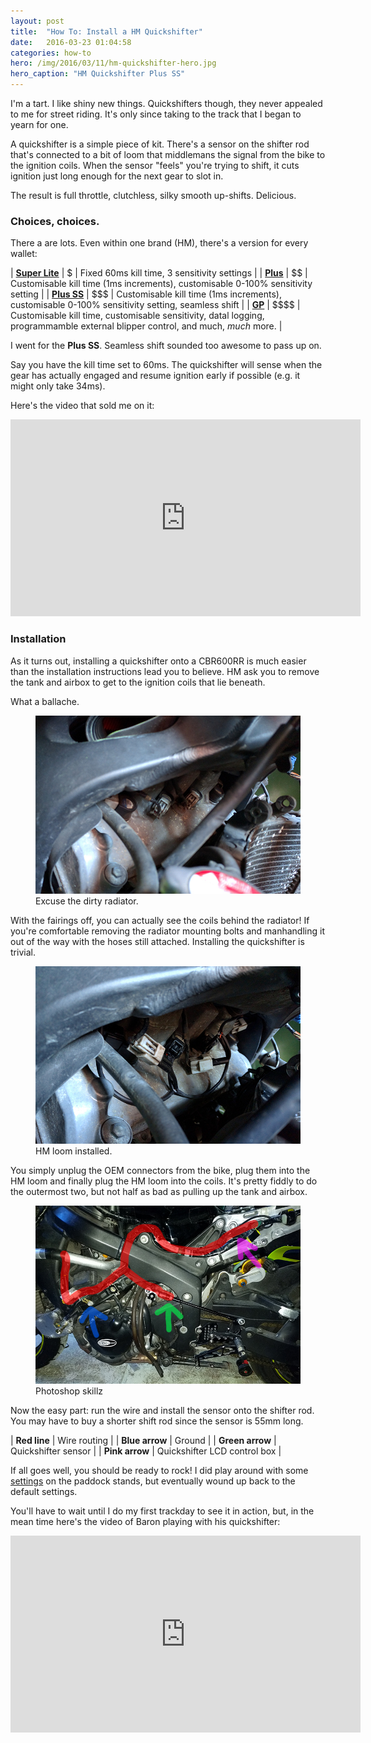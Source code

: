 ```yaml
---
layout: post
title:  "How To: Install a HM Quickshifter"
date:   2016-03-23 01:04:58
categories: how-to
hero: /img/2016/03/11/hm-quickshifter-hero.jpg
hero_caption: "HM Quickshifter Plus SS"
---
```


I'm a tart. I like shiny new things. Quickshifters though, they never appealed to me for street riding. It's only since taking to the track that I began to yearn for one.

A quickshifter is a simple piece of kit. There's a sensor on the shifter rod that's connected to a bit of loom that middlemans the signal from the bike to the ignition coils. When the sensor "feels" you're trying to shift, it cuts ignition just long enough for the next gear to slot in.

The result is full throttle, clutchless, silky smooth up-shifts. Delicious.

### Choices, choices.
There a are lots. Even within one brand (HM), there's a version for every wallet:

| **[Super Lite](http://hmquickshifter.com/quickshifter-superlite/)** | \$       | Fixed 60ms kill time, 3 sensitivity settings                                                                                    |
| **[Plus](http://hmquickshifter.com/quickshifter-plus/)**            | \$\$     | Customisable kill time (1ms increments), customisable 0-100% sensitivity setting                                                |
| **[Plus SS](http://hmquickshifter.com/quickshifter-plus-ss/)**      | \$\$\$   | Customisable kill time (1ms increments), customisable 0-100% sensitivity setting, seamless shift                                |
| **[GP](http://hmquickshifter.com/quickshifter-gp/)**                | \$\$\$\$ | Customisable kill time, customisable sensitivity, datal logging, programmamble external blipper control, and much, _much_ more. |

I went for the **Plus SS**. Seamless shift sounded too awesome to pass up on.

Say you have the kill time set to 60ms. The quickshifter will sense when the gear has actually engaged and resume ignition early if possible (e.g. it might only take 34ms).

Here's the video that sold me on it:

<div class="video">
    <div class="video__wrapper">
        <iframe width="560" height="315" src="https://www.youtube.com/embed/aWVDpByrbTo?rel=0" frameborder="0" allowfullscreen></iframe>
    </div>
</div>

### Installation 
As it turns out, installing a quickshifter onto a CBR600RR is much easier than the installation instructions lead you to believe. HM ask you to remove the tank and airbox to get to the ignition coils that lie beneath.

What a ballache.

<figure class="figure">
    <img class="figure__img" src="/img/2016/03/11/hm-quickshifter-ignition-coils.jpg">
    <figcaption  class="figure__caption">Excuse the dirty radiator.</figcaption>
</figure>

With the fairings off, you can actually see the coils behind the radiator! If you're comfortable removing the radiator mounting bolts and manhandling it out of the way with the hoses still attached. Installing the quickshifter is trivial.

<figure class="figure">
    <img class="figure__img" src="/img/2016/03/11/hm-quickshifter-loom-installed.jpg">
    <figcaption  class="figure__caption">HM loom installed.</figcaption>
</figure>

You simply unplug the OEM connectors from the bike, plug them into the HM loom and finally plug the HM loom into the coils. It's pretty fiddly to do the outermost two, but not half as bad as pulling up the tank and airbox.

<figure class="figure">
    <img class="figure__img" src="/img/2016/03/11/hm-quickshifter-wired.jpg">
    <figcaption  class="figure__caption">Photoshop skillz</figcaption>
</figure>

Now the easy part: run the wire and install the sensor onto the shifter rod. You may have to buy a shorter shift rod since the sensor is 55mm long.

| **Red line**    | Wire routing                 |
| **Blue arrow**  | Ground                       |
| **Green arrow** | Quickshifter sensor          |
| **Pink arrow**  | Quickshifter LCD control box |

If all goes well, you should be ready to rock! I did play around with some [settings](https://youtu.be/OHUqChysqsY?t=2m1s) on the paddock stands, but eventually wound up back to the default settings.

You'll have to wait until I do my first trackday to see it in action, but, in the mean time here's the video of Baron playing with his quickshifter:

<div class="video">
    <div class="video__wrapper">
        <iframe width="560" height="315" src="https://www.youtube.com/embed/U3mZmGoUx2E?rel=0" frameborder="0" allowfullscreen></iframe>
    </div>
</div>

